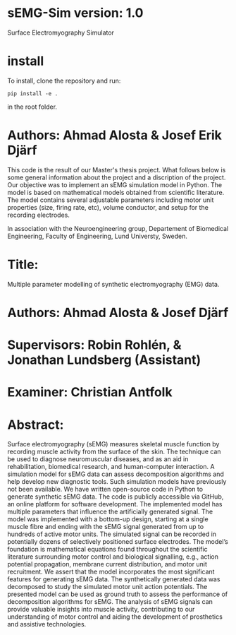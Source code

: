 # sEMG-Sim version: 1.0
  Surface Electromyography Simulator

# install

To install, clone the repository and run:

```
pip install -e .
```
in the root folder.

# Authors: Ahmad Alosta & Josef Erik Djärf 
This code is the result of our Master's thesis project. What follows below is some general information about the project and a discription of the project.
Our objective was to implement an sEMG simulation model in Python. The model is based on mathematical models obtained
from scientific literature. The model contains several adjustable parameters including motor unit properties (size, firing rate, etc),
volume conductor, and setup for the recording electrodes.

In association with the Neuroengineering group, Departement of Biomedical Engineering, Faculty of Engineering, Lund Universty, Sweden.

# Title:
Multiple parameter modelling of synthetic electromyography (EMG) data.


# Authors:  Ahmad Alosta & Josef Djärf
# Supervisors: Robin Rohlén, & Jonathan Lundsberg (Assistant)
# Examiner: Christian Antfolk

# Abstract:
Surface electromyography (sEMG) measures skeletal muscle function by recording muscle activity from the surface of the skin. The technique can be used to diagnose neuromuscular diseases, and as an aid in rehabilitation, biomedical research, and human-computer interaction. A simulation model for sEMG data can assess decomposition algorithms and help develop new diagnostic tools. Such simulation models have previously not been available. We have written open-source code in Python to generate synthetic sEMG data. The code is publicly accessible via GitHub, an online platform for software development. The implemented model has multiple parameters that influence the artificially generated signal. The model was implemented with a bottom-up design, starting at a single muscle fibre and ending with the sEMG signal generated from up to hundreds of active motor units. The simulated signal can be recorded in potentially dozens of selectively positioned surface electrodes. The model’s foundation is mathematical equations found throughout the scientific literature surrounding motor control and biological signalling, e.g., action potential propagation, membrane current distribution, and motor unit recruitment. We assert that the model incorporates the most significant features for generating sEMG data. The synthetically generated data was decomposed to study the simulated motor unit action potentials. The presented model can be used as ground truth to assess the performance of decomposition algorithms for sEMG. The analysis of sEMG signals can provide valuable insights into muscle activity, contributing to our understanding of motor control and aiding the development of prosthetics and assistive technologies.
